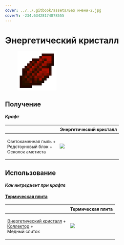 ```yaml
---
cover: ../../.gitbook/assets/Без имени-2.jpg
coverY: -234.63428174878555
---
```


# Энергетический кристалл

<figure><img src="../../.gitbook/assets/energy_crystal_128.png" alt=""><figcaption></figcaption></figure>

## Получение

#### _Крафт_

| ㅤ                                                                      |  Энергетический кристалл                       |
| ---------------------------------------------------------------------- | ---------------------------------------------- |
| <p>Светокаменная пыль +<br>Редстоуновый блок +<br>Осколок аметиста</p> | ![](../../.gitbook/assets/energy\_crystal.png) |

## Использование

#### _Как ингредиент при крафте_

#### [Термическая плита](thermoelectric_plate.md)

| ㅤ                                                                                                                           |  Термическая плита                                   |
| --------------------------------------------------------------------------------------------------------------------------- | ---------------------------------------------------- |
| <p><a href="energy_crystal.md">Энергетический кристалл</a> +<br><a href="collector.md">Коллектор</a> +<br>Медный слиток</p> | ![](../../.gitbook/assets/thermoelectric\_plate.png) |

